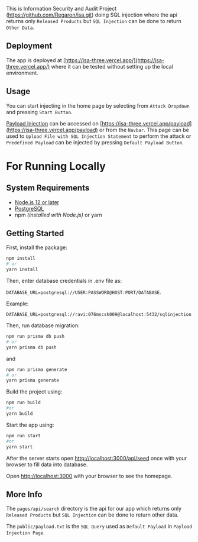This is Information Security and Audit Project (https://github.com/Regaron/isa.git) doing SQL injection where the api returns only `Released Products` but `SQL Injection` can be done to return `Other Data`.


## Deployment

The app is deployed at [https://isa-three.vercel.app/](https://isa-three.vercel.app/) where it can be tested without setting up the local environment.

## Usage

You can start injecting in the home page by selecting from `Attack Dropdown` and pressing `Start Button`.

[Payload Injection](https://isa-three.vercel.app/payload) can be accessed on [https://isa-three.vercel.app/payload](https://isa-three.vercel.app/payload) or from the `Navbar`. This page can be used to `Upload File with SQL Injection Statement` to perform the attack or `Predefined Payload` can be injected by pressing `Default Payload Button`.

# For Running Locally

## System Requirements

- [Node.js 12 or later](https://nodejs.org/en/)
- [PostgreSQL](https://www.postgresql.org/)
- npm *(installed with Node.js)* or yarn

## Getting Started

First, install the package:

```bash
npm install
# or
yarn install
```

Then, enter database credentials in .env file as:

`DATABASE_URL=postgresql://USER:PASSWORD@HOST:PORT/DATABASE`.

Example:

`DATABASE_URL=postgresql://ravi:076mscsk009@localhost:5432/sqlinjection`

Then, run database migration:

```bash
npm run prisma db push
# or
yarn prisma db push
```
and

```bash
npm run prisma generate
# or
yarn prisma generate
```

Build the project using:

```bash
npm run build
#or
yarn build
```

Start the app using:

```bash
npm run start
#or
yarn start
```

After the server starts open [http://localhost:3000/api/seed](http://localhost:3000/api/seed) once with your browser to fill data into database.

Open [http://localhost:3000](http://localhost:3000) with your browser to see the homepage.

## More Info

The `pages/api/search` directory is the api for our app which returns only `Released Products` but `SQL Injection` can be done to return other data.

The `public/payload.txt` is the `SQL Query` used as `Default Payload` in `Payload Injection Page`.
